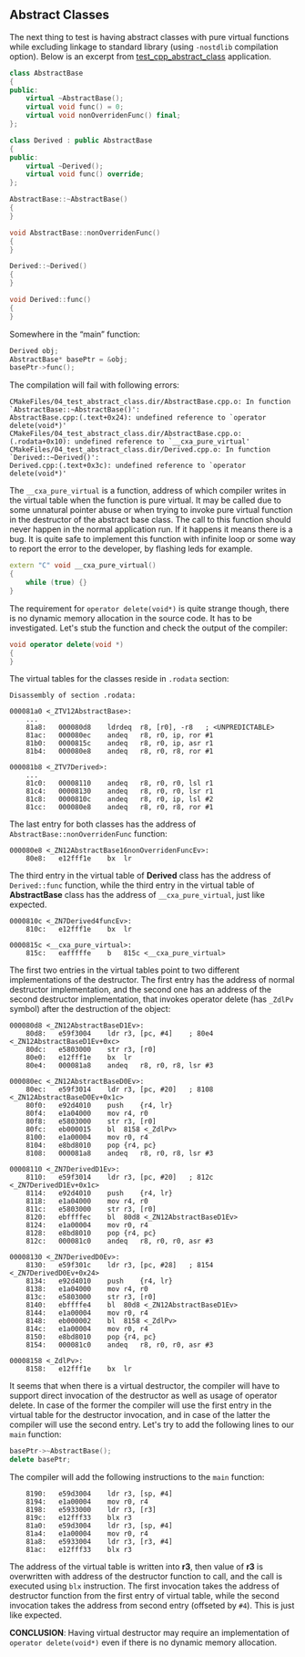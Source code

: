 ## Abstract Classes
The next thing to test is having abstract classes with pure virtual functions 
while excluding linkage to standard library (using `-nostdlib` compilation option). 
Below is an excerpt from 
[test_cpp_abstract_class](https://github.com/arobenko/embxx_on_rpi/tree/master/src/test_cpp/test_cpp_abstract_class) application.

```cpp
class AbstractBase 
{ 
public: 
    virtual ~AbstractBase(); 
    virtual void func() = 0; 
    virtual void nonOverridenFunc() final; 
}; 

class Derived : public AbstractBase 
{ 
public: 
    virtual ~Derived(); 
    virtual void func() override; 
}; 

AbstractBase::~AbstractBase() 
{ 
} 

void AbstractBase::nonOverridenFunc() 
{ 
} 

Derived::~Derived() 
{ 
} 

void Derived::func() 
{ 
} 
```

Somewhere in the “main” function:
```cpp
Derived obj; 
AbstractBase* basePtr = &obj; 
basePtr->func(); 
```

The compilation will fail with following errors:
```
CMakeFiles/04_test_abstract_class.dir/AbstractBase.cpp.o: In function `AbstractBase::~AbstractBase()': 
AbstractBase.cpp:(.text+0x24): undefined reference to `operator delete(void*)' 
CMakeFiles/04_test_abstract_class.dir/AbstractBase.cpp.o:(.rodata+0x10): undefined reference to `__cxa_pure_virtual' 
CMakeFiles/04_test_abstract_class.dir/Derived.cpp.o: In function `Derived::~Derived()': 
Derived.cpp:(.text+0x3c): undefined reference to `operator delete(void*)' 
```

The `__cxa_pure_virtual` is a function, address of which compiler writes in the 
virtual table when the function is pure virtual. It may be called due to some 
unnatural pointer abuse or when trying to invoke pure virtual function in the 
destructor of the abstract base class. The call to this function should never 
happen in the normal application run. If it happens it means there is a bug. 
It is quite safe to implement this function with infinite loop or some way to 
report the error to the developer, by flashing leds for example.
```cpp
extern "C" void __cxa_pure_virtual() 
{ 
    while (true) {} 
} 
```

The requirement for `operator delete(void*)` is quite strange though, there is no dynamic memory allocation in the source code. It has to be investigated. Let's stub the function and check the output of the compiler:
```cpp
void operator delete(void *) 
{ 
} 
```

The virtual tables for the classes reside in `.rodata` section:
```
Disassembly of section .rodata: 

000081a0 <_ZTV12AbstractBase>: 
	... 
    81a8:	000080d8 	ldrdeq	r8, [r0], -r8	; <UNPREDICTABLE> 
    81ac:	000080ec 	andeq	r8, r0, ip, ror #1 
    81b0:	0000815c 	andeq	r8, r0, ip, asr r1 
    81b4:	000080e8 	andeq	r8, r0, r8, ror #1 

000081b8 <_ZTV7Derived>: 
	... 
    81c0:	00008110 	andeq	r8, r0, r0, lsl r1 
    81c4:	00008130 	andeq	r8, r0, r0, lsr r1 
    81c8:	0000810c 	andeq	r8, r0, ip, lsl #2 
    81cc:	000080e8 	andeq	r8, r0, r8, ror #1 
```

The last entry for both classes has the address of `AbstractBase::nonOverridenFunc` function:
```
000080e8 <_ZN12AbstractBase16nonOverridenFuncEv>: 
    80e8:	e12fff1e 	bx	lr 
```

The third entry in the virtual table of **Derived** class has the address of 
`Derived::func` function, while the third entry in the virtual table of 
**AbstractBase** class has the address of `__cxa_pure_virtual`, 
just like expected.
```
0000810c <_ZN7Derived4funcEv>: 
    810c:	e12fff1e 	bx	lr 

0000815c <__cxa_pure_virtual>: 
    815c:	eafffffe 	b	815c <__cxa_pure_virtual> 
```

The first two entries in the virtual tables point to two different 
implementations of the destructor. The first entry has the address of normal 
destructor implementation, and the second one has an address of the second 
destructor implementation, that invokes operator delete 
(has `_ZdlPv` symbol) after the destruction of the object:
```
000080d8 <_ZN12AbstractBaseD1Ev>: 
    80d8:	e59f3004 	ldr	r3, [pc, #4]	; 80e4 <_ZN12AbstractBaseD1Ev+0xc> 
    80dc:	e5803000 	str	r3, [r0] 
    80e0:	e12fff1e 	bx	lr 
    80e4:	000081a8 	andeq	r8, r0, r8, lsr #3 

000080ec <_ZN12AbstractBaseD0Ev>: 
    80ec:	e59f3014 	ldr	r3, [pc, #20]	; 8108 <_ZN12AbstractBaseD0Ev+0x1c> 
    80f0:	e92d4010 	push	{r4, lr} 
    80f4:	e1a04000 	mov	r4, r0 
    80f8:	e5803000 	str	r3, [r0] 
    80fc:	eb000015 	bl	8158 <_ZdlPv> 
    8100:	e1a00004 	mov	r0, r4 
    8104:	e8bd8010 	pop	{r4, pc} 
    8108:	000081a8 	andeq	r8, r0, r8, lsr #3 

00008110 <_ZN7DerivedD1Ev>: 
    8110:	e59f3014 	ldr	r3, [pc, #20]	; 812c <_ZN7DerivedD1Ev+0x1c> 
    8114:	e92d4010 	push	{r4, lr} 
    8118:	e1a04000 	mov	r4, r0 
    811c:	e5803000 	str	r3, [r0] 
    8120:	ebffffec 	bl	80d8 <_ZN12AbstractBaseD1Ev> 
    8124:	e1a00004 	mov	r0, r4 
    8128:	e8bd8010 	pop	{r4, pc} 
    812c:	000081c0 	andeq	r8, r0, r0, asr #3 

00008130 <_ZN7DerivedD0Ev>: 
    8130:	e59f301c 	ldr	r3, [pc, #28]	; 8154 <_ZN7DerivedD0Ev+0x24> 
    8134:	e92d4010 	push	{r4, lr} 
    8138:	e1a04000 	mov	r4, r0 
    813c:	e5803000 	str	r3, [r0] 
    8140:	ebffffe4 	bl	80d8 <_ZN12AbstractBaseD1Ev> 
    8144:	e1a00004 	mov	r0, r4 
    8148:	eb000002 	bl	8158 <_ZdlPv> 
    814c:	e1a00004 	mov	r0, r4 
    8150:	e8bd8010 	pop	{r4, pc} 
    8154:	000081c0 	andeq	r8, r0, r0, asr #3 

00008158 <_ZdlPv>: 
    8158:	e12fff1e 	bx	lr 
```

It seems that when there is a virtual destructor, the compiler will have to 
support direct invocation of the destructor as well as usage of operator delete. 
In case of the former the compiler will use the first entry in the virtual table 
for the destructor invocation, and in case of the latter the compiler will use 
the second entry. Let's try to add the following lines to our `main` function:
```cpp
basePtr->~AbstractBase(); 
delete basePtr;
```

The compiler will add the following instructions to the `main` function:
```
    8190:	e59d3004 	ldr	r3, [sp, #4] 
    8194:	e1a00004 	mov	r0, r4 
    8198:	e5933000 	ldr	r3, [r3] 
    819c:	e12fff33 	blx	r3 
    81a0:	e59d3004 	ldr	r3, [sp, #4] 
    81a4:	e1a00004 	mov	r0, r4 
    81a8:	e5933004 	ldr	r3, [r3, #4] 
    81ac:	e12fff33 	blx	r3 
```

The address of the virtual table is written into **r3**, then value of **r3** 
is overwritten with address of the destructor function to call, and the call is 
executed using `blx` instruction. The first invocation takes the address of 
destructor function from the first entry of virtual table, while the second 
invocation takes the address from second entry (offseted by `#4`). 
This is just like expected.

**CONCLUSION**: Having virtual destructor may require an implementation of 
`operator delete(void*)` even if there is no dynamic memory allocation.


